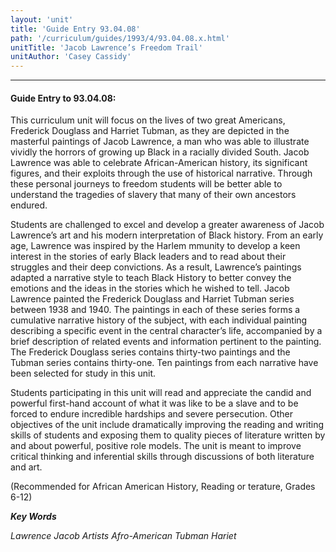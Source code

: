 ```yaml
---
layout: 'unit'
title: 'Guide Entry 93.04.08'
path: '/curriculum/guides/1993/4/93.04.08.x.html'
unitTitle: 'Jacob Lawrence’s Freedom Trail'
unitAuthor: 'Casey Cassidy'
---
```


<body>
<hr/>
 <h4>
  Guide Entry to 93.04.08:
 </h4>
 This curriculum unit will focus on the lives of two great Americans, Frederick Douglass and Harriet Tubman, as they are depicted in the masterful paintings of Jacob Lawrence, a man who was able to illustrate vividly the horrors of growing up Black in a racially divided South.  Jacob Lawrence was able to celebrate African-American history, its significant figures, and their exploits through the use of historical narrative.  Through these personal journeys to freedom students will be better able to understand the tragedies of slavery that many of their own ancestors endured.
 <p>
  Students are challenged to excel and develop a greater awareness of Jacob Lawrence’s art and his modern interpretation of Black history. From an early age, Lawrence was inspired by the Harlem mmunity to develop a keen interest in the stories of early Black leaders and to read about their struggles and their deep convictions.  As a result, Lawrence’s paintings adapted a narrative style to teach Black History to better convey the emotions and the ideas in the stories which he wished to tell.  Jacob Lawrence painted the Frederick Douglass and Harriet Tubman series between 1938 and 1940.  The paintings in each of these series forms a cumulative narrative history of the subject, with each individual painting describing a specific event in the central character’s life, accompanied by a brief description of related events and information pertinent to the painting.  The Frederick Douglass series contains thirty-two paintings and the Tubman series contains thirty-one.  Ten paintings from each narrative have been selected for study in this unit.
 </p>
 <p>
  Students participating in this unit will read and appreciate the candid and powerful first-hand account of what it was like to be a slave and to be forced to endure incredible hardships and severe persecution.  Other objectives of the unit include dramatically improving the reading and writing skills of students and exposing them to quality pieces of literature written by and about powerful, positive role models.  The unit is meant to improve critical thinking and inferential skills through discussions of both literature and art.
 </p>
 <p>
  (Recommended for African American History, Reading or terature, Grades 6-12)
 </p>
<p>
  <b>
   <i>
    Key Words
   </i>
  </b>
  <br/>
 </p>
 <p>
  <i>
   Lawrence Jacob Artists Afro-American Tubman Hariet
  </i>
 </p>

</body>
